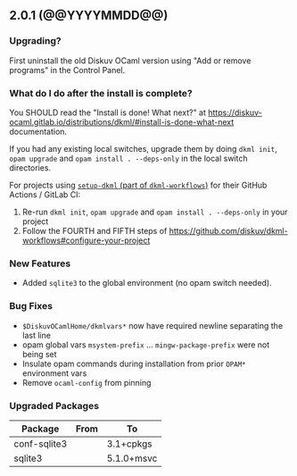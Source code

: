 ## 2.0.1 (@@YYYYMMDD@@)

### Upgrading?

First uninstall the old Diskuv OCaml version using "Add or remove programs" in the Control Panel.

### What do I do after the install is complete?

You SHOULD read the "Install is done! What next?" at <https://diskuv-ocaml.gitlab.io/distributions/dkml/#install-is-done-what-next> documentation.

If you had any existing local switches, upgrade them by doing `dkml init`, `opam upgrade` and `opam install . --deps-only` in the local switch directories.

For projects using [`setup-dkml` (part of  `dkml-workflows`)](https://github.com/diskuv/dkml-workflows#dkml-workflows)
for their GitHub Actions / GitLab CI:

1. Re-run `dkml init`, `opam upgrade` and `opam install . --deps-only` in your project
2. Follow the FOURTH and FIFTH steps of <https://github.com/diskuv/dkml-workflows#configure-your-project>

### New Features

- Added `sqlite3` to the global environment (no opam switch needed).

### Bug Fixes

- `$DiskuvOCamlHome/dkmlvars*` now have required newline separating the last line
- opam global vars `msystem-prefix` ... `mingw-package-prefix` were not being set
- Insulate opam commands during installation from prior `OPAM*` environment vars
- Remove `ocaml-config` from pinning

### Upgraded Packages

| Package      | From | To         |
| ------------ | ---- | ---------- |
| conf-sqlite3 |      | 3.1+cpkgs  |
| sqlite3      |      | 5.1.0+msvc |
